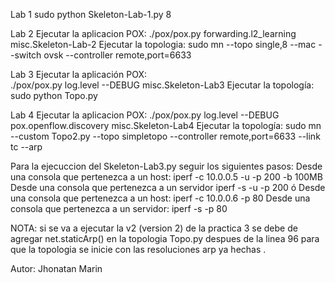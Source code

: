 Lab 1
sudo python Skeleton-Lab-1.py 8

Lab 2
Ejecutar la aplicacion POX:
./pox/pox.py forwarding.l2_learning misc.Skeleton-Lab-2
Ejecutar la topologia:
sudo mn --topo single,8 --mac --switch ovsk --controller remote,port=6633

Lab 3
Ejecutar la aplicación POX:  
./pox/pox.py log.level --DEBUG misc.Skeleton-Lab3
Ejecutar la topología: 
sudo python Topo.py

Lab 4
Ejecutar la aplicacion POX:
./pox/pox.py log.level --DEBUG pox.openflow.discovery misc.Skeleton-Lab4
Ejecutar la topología:
sudo mn --custom Topo2.py --topo simpletopo --controller remote,port=6633 --link tc --arp



Para la ejecuccion  del Skeleton-Lab3.py seguir los siguientes pasos:
Desde una  consola  que pertenezca a un host:
iperf  -c 10.0.0.5 -u -p 200 -b 100MB 
Desde una consola que pertenezca a un servidor
iperf -s -u -p 200
ó 
Desde una consola que pertenezca a un host:
iperf -c 10.0.0.6 -p 80
Desde una consola que pertenezca a  un servidor:
iperf -s -p 80

NOTA: si se va a  ejecutar la v2 (version 2) de la practica 3 se debe de agregar net.staticArp()
 en la topologia  Topo.py despues de la linea 96 para que la topologia se inicie con las  resoluciones arp ya hechas .


Autor:
Jhonatan Marin

